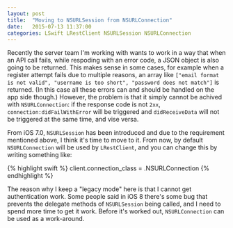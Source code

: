 ```yaml
---
layout: post
title:  "Moving to NSURLSession from NSURLConnection"
date:   2015-07-13 11:37:00
categories: LSwift LRestClient NSURLSession NSURLConnection
---
```


Recently the server team I'm working with wants to work in a way that when an API call fails, while respoding with an error code, a JSON object is also going to be returned. This makes sense in some cases, for example when a register attempt fails due to multiple reasons, an array like `["email format is not valid", "username is too short", "password does not match"]` is returned. (In this case all these errors can and should be handled on the app side though.) However, the problem is that it simply cannot be achived with `NSURLConnection`: if the response code is not `2xx`, `connection:didFailWithError` will be triggered and `didReceiveData` will not be triggered at the same time, and vise versa.

From iOS 7.0, `NSURLSession` has been introduced and due to the requirement mentioned above, I think it's time to move to it. From now, by default `NSURLConnection` will be used by `LRestClient`, and you can change this by writing something like:

{% highlight swift %}
client.connection_class = .NSURLConnection
{% endhighlight %}

The reason why I keep a "legacy mode" here is that I cannot get authentication work. Some people said in iOS 8 there's some bug that prevents the delegate methods of `NSURLSession` being called, and I need to spend more time to get it work. Before it's worked out, `NSURLConnection` can be used as a work-around.

[lswift]:      http://superarts.github.io/LSwift/
[superarts]:   http://www.superarts.org/blog
